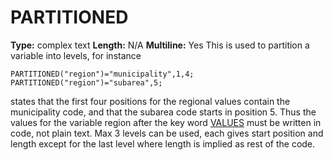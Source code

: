 # PARTITIONED
**Type:** complex text
**Length:** N/A
**Multiline:** Yes
This is used to partition a variable into levels, for instance
```
PARTITIONED("region")="municipality",1,4;
PARTITIONED("region")="subarea",5;
```
states that the first four positions for the regional values contain the
municipality code, and that the subarea code starts in position 5. Thus the
values for the variable region after the key word [VALUES](VALUES.md) must be written in
code, not plain text. Max 3 levels can be used, each gives start position and
length except for the last level where length is implied as rest of the code.
